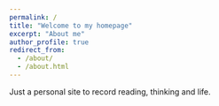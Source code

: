 ```yaml
---
permalink: /
title: "Welcome to my homepage"
excerpt: "About me"
author_profile: true
redirect_from: 
  - /about/
  - /about.html
---
```

Just a personal site to record reading, thinking and life.
